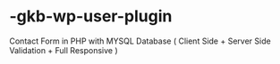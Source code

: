 # -gkb-wp-user-plugin
Contact Form in PHP with MYSQL Database ( Client Side + Server Side Validation + Full Responsive )
